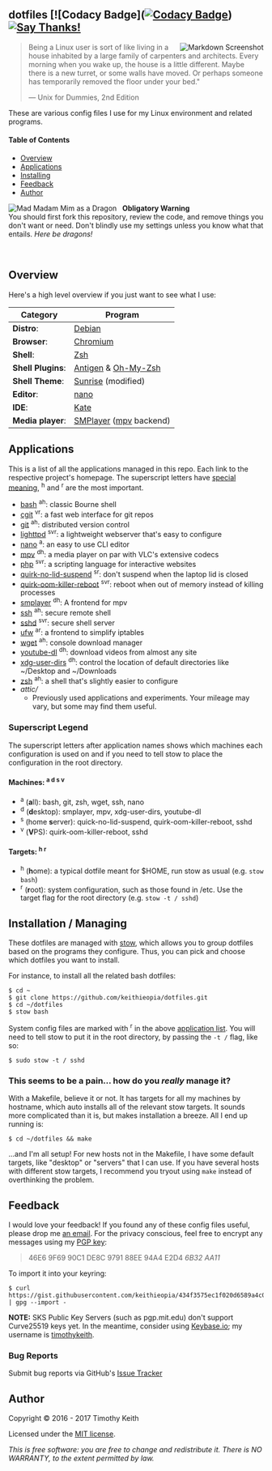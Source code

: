 ## dotfiles [![Codacy Badge]([![Codacy Badge](https://api.codacy.com/project/badge/Grade/45075b8bb6664b8c82e1b5d1f707fe7c)](https://www.codacy.com/app/timothykeith/dotfiles)) [![Say Thanks!](https://img.shields.io/badge/Say%20Thanks-!-1EAEDB.svg)](https://saythanks.io/to/keithieopia)

<img align="right" alt="Markdown Screenshot" src="https://raw.githubusercontent.com/keithieopia/dotfiles/master/.readme-assets/markdown_circle.png">

> Being a Linux user is sort of like living in a house inhabited by a large family of carpenters and architects. Every morning when you wake up, the house is a little different. Maybe there is a new turret, or some walls have moved. Or perhaps someone has temporarily removed the floor under your bed."
>  
> — Unix for Dummies, 2nd Edition

These are various config files I use for my Linux environment and related programs.

#### Table of Contents
- [Overview](#overview)
- [Applications](#apps)
- [Installing](#stow)
- [Feedback](#feedback)
- [Author](#author)


<img alt="Mad Madam Mim as a Dragon" style="padding-right: 8px" align="left" src="https://raw.githubusercontent.com/keithieopia/dotfiles/master/.readme-assets/mad_madam_min.png">

**Obligatory Warning**  
You should first fork this repository, review the code, and remove things you don't want or need. Don't blindly use my settings unless you know what that entails. *Here be dragons!*

<br>

## Overview
<a name="overview"></a>
Here's a high level overview if you just want to see what I use:

| Category           | Program                                                                              |
| ------------------ | ------------------------------------------------------------------------------------ |
| **Distro**:        | [Debian](https://www.debian.org/)                                                    |
| **Browser**:       | [Chromium](https://www.chromium.org)                                                 |
| **Shell**:         | [Zsh](http://zsh.sourceforge.net/)                                                   |
| **Shell Plugins**: | [Antigen](http://antigen.sharats.me/) & [Oh-My-Zsh](http://ohmyz.sh/)                |
| **Shell Theme**:   | [Sunrise](https://github.com/robbyrussell/oh-my-zsh/wiki/themes#sunrise) (modified)  |
| **Editor**:        | [nano](http://www.nano-editor.org)                                                   |
| **IDE**:           | [Kate](https://kate-editor.org/)                                                     |
| **Media player**:  | [SMPlayer](http://www.smplayer.info/) ([mpv](https://mpv.io) backend)                |


## Applications
<a name="apps"></a>
This is a list of all the applications managed in this repo. Each link to the respective project's homepage. The superscript letters have [special meaning](#apps-legend), <sup>h</sup> and <sup>r</sup> are the most important.

- [bash](https://www.gnu.org/software/bash/) <sup>ah</sup>: classic Bourne shell
- [cgit](https://git.zx2c4.com/cgit/) <sup>vr</sup>: a fast web interface for git repos
- [git](https://git-scm.com/) <sup>ah</sup>: distributed version control
- [lighttpd](http://www.lighttpd.net/) <sup>svr</sup>: a lightweight webserver that's easy to configure
- [nano](https://www.nano-editor.org/) <sup>a</sup>: an easy to use CLI editor
- [mpv](https://mpv.io/) <sup>dh</sup>: a media player on par with VLC's extensive codecs
- [php](http://php.net/) <sup>svr</sup>: a scripting language for interactive websites
- [quirk-no-lid-suspend](https://wiki.debian.org/Suspend) <sup>sr</sup>: don't suspend when the laptop lid is closed
- [quirk-oom-killer-reboot](https://www.debuntu.org/how-to-reboot-on-oom/) <sup>svr</sup>: reboot when out of memory instead of killing processes
- [smplayer](http://www.smplayer.info/) <sup>dh</sup>: A frontend for mpv
- [ssh](http://www.openssh.com/) <sup>ah</sup>: secure remote shell
- [sshd](http://www.openssh.com/) <sup>svr</sup>: secure shell server
- [ufw](https://wiki.debian.org/Uncomplicated%20Firewall%20%28ufw%29) <sup>ar</sup>: a frontend to simplify iptables
- [wget](https://www.gnu.org/software/wget/) <sup>ah</sup>: console download manager
- [youtube-dl](https://rg3.github.io/youtube-dl/) <sup>dh</sup>: download videos from almost any site
- [xdg-user-dirs](https://www.freedesktop.org/wiki/Software/xdg-user-dirs/) <sup>dh</sup>: control the location of default directories like ~/Desktop and ~/Downloads
- [zsh](http://zsh.sourceforge.net/) <sup>ah</sup>: a shell that's slightly easier to configure
- *attic/*
  - Previously used applications and experiments. Your mileage may vary, but some may find them useful.

### Superscript Legend
<a name="apps-legend"></a>

The superscript letters after application names shows which machines each configuration is used on and if you need to tell stow to place the configuration in the root directory.

#### Machines: <sup>a d s v</sup>
- <sup>a</sup> (**a**ll): bash, git, zsh, wget, ssh, nano
- <sup>d</sup> (**d**esktop): smplayer, mpv, xdg-user-dirs, youtube-dl
- <sup>s</sup> (home **s**erver): quick-no-lid-suspend, quirk-oom-killer-reboot, sshd
- <sup>v</sup> (**V**PS): quirk-oom-killer-reboot, sshd

#### Targets: <sup>h r</sup>
- <sup>h</sup> (**h**ome): a typical dotfile meant for $HOME, run stow as usual (e.g. `stow bash`)
- <sup>r</sup> (**r**oot): system configuration, such as those found in /etc. Use the target flag for the root directory (e.g. `stow -t / sshd`)


## Installation / Managing
<a name="stow"></a>
These dotfiles are managed with [stow](http://www.gnu.org/software/stow/), which allows you to group dotfiles based on the programs they configure. Thus, you can pick and choose which dotfiles you want to install.  

For instance, to install all the related bash dotfiles:

```console
$ cd ~  
$ git clone https://github.com/keithieopia/dotfiles.git  
$ cd ~/dotfiles  
$ stow bash
```

System config files are marked with <sup>r</sup> in the above [application list](#apps). You will need to tell stow to put it in the root directory, by passing the `-t /` flag, like so:

```console
$ sudo stow -t / sshd
```

### This seems to be a pain... how do you *really* manage it?

With a Makefile, believe it or not. It has targets for all my machines by hostname, which auto installs all of the relevant stow targets. It sounds more complicated than it is, but makes installation a breeze. All I end up running is:

```console
$ cd ~/dotfiles && make
```

...and I'm all setup! For new hosts not in the Makefile, I have some default targets, like "desktop" or "servers" that I can use. If you have several hosts with different stow targets, I recommend you tryout using `make` instead of overthinking the problem.

## Feedback
<a name="feedback"></a>
I would love your feedback! If you found any of these config files useful, please drop me [an email](mailto:timothykeith@gmail.com). For the privacy conscious,
feel free to encrypt any messages using my [PGP key](https://gist.githubusercontent.com/keithieopia/434f3575ec1f020d6589a4c01dc0847e/raw/2e0749f2966ff501ee28797a926229c081f7e652/timothykeith.pub.asc):

> 46E6 9F69 90C1 DE8C 9791 88EE 94A4 E2D4 *6B32 AA11*

To import it into your keyring:
```console
$ curl https://gist.githubusercontent.com/keithieopia/434f3575ec1f020d6589a4c01dc0847e/raw/2e0749f2966ff501ee28797a926229c081f7e652/timothykeith.pub.asc | gpg --import -
```

**NOTE:** SKS Public Key Servers (such as pgp.mit.edu) don't support Curve25519 keys yet. In the meantime, consider using [Keybase.io](https://keybase.io/); my username is [timothykeith](https://keybase.io/timothykeith).

### Bug Reports
Submit bug reports via GitHub's [Issue Tracker](https://github.com/keithieopia/dotfiles/issues)

## Author
<a name="author"></a>
Copyright &copy; 2016 - 2017 Timothy Keith

Licensed under the [MIT license](https://github.com/keithieopia/dotfiles/blob/master/LICENSE).

*This is free software: you are free to change and redistribute it. There is NO WARRANTY, to the extent permitted by law.*
